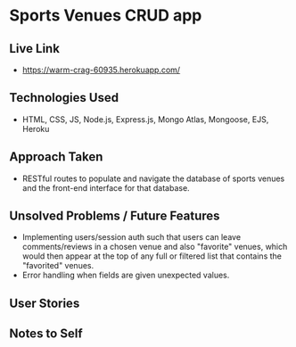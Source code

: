 # Sports Venues CRUD app

## Live Link
* https://warm-crag-60935.herokuapp.com/

## Technologies Used
* HTML, CSS, JS, Node.js, Express.js, Mongo Atlas, Mongoose, EJS, Heroku

## Approach Taken
* RESTful routes to populate and navigate the database of sports venues and the front-end interface for that database.

## Unsolved Problems / Future Features
* Implementing users/session auth such that users can leave comments/reviews in a chosen venue and also "favorite" venues, which would then appear at the top of any full or filtered list that contains the "favorited" venues. 
* Error handling when fields are given unexpected values.
 
## User Stories

## Notes to Self

